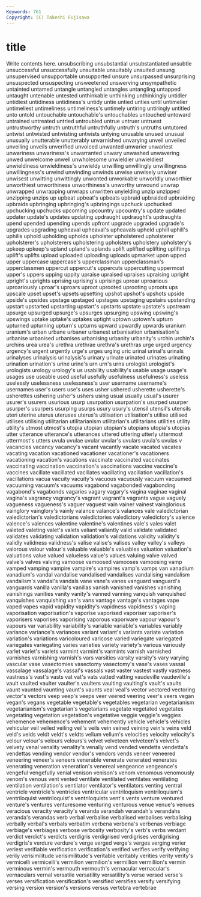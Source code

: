 ```yaml
---
Keywords: 761 
Copyright: (C) Takeshi Fujisawa
---
```


# title

Write contents here.
unsubscribing unsubstantial unsubstantiated unsubtle unsuccessful unsuccessfully unsuitable unsuitably unsuited
unsung unsupervised unsupportable unsupported unsure unsurpassed unsurprising unsuspected unsuspecting unsweetened
unswerving unsympathetic untainted untamed untangle untangled untangles untangling untapped untaught
untenable untested unthinkable unthinking unthinkingly untidier untidiest untidiness untidiness's untidy
untie untied unties until untimelier untimeliest untimeliness untimeliness's untimely untiring
untiringly untitled unto untold untouchable untouchable's untouchables untouched untoward untrained
untreated untried untroubled untrue untruer untruest untrustworthy untruth untruthful untruthfully
untruth's untruths untutored untwist untwisted untwisting untwists untying unusable unused
unusual unusually unutterable unutterably unvarnished unvarying unveil unveiled unveiling unveils
unverified unvoiced unwanted unwarier unwariest unwariness unwariness's unwarranted unwary unwashed
unwavering unwed unwelcome unwell unwholesome unwieldier unwieldiest unwieldiness unwieldiness's unwieldy
unwilling unwillingly unwillingness unwillingness's unwind unwinding unwinds unwise unwisely unwiser
unwisest unwitting unwittingly unwonted unworkable unworldly unworthier unworthiest unworthiness unworthiness's
unworthy unwound unwrap unwrapped unwrapping unwraps unwritten unyielding unzip unzipped
unzipping unzips up upbeat upbeat's upbeats upbraid upbraided upbraiding upbraids
upbringing upbringing's upbringings upchuck upchucked upchucking upchucks upcoming upcountry upcountry's
update updated updater update's updates updating updraught updraught's updraughts upend
upended upending upends upfront upgrade upgraded upgrade's upgrades upgrading upheaval
upheaval's upheavals upheld uphill uphill's uphills uphold upholding upholds upholster
upholstered upholsterer upholsterer's upholsterers upholstering upholsters upholstery upholstery's upkeep upkeep's
upland upland's uplands uplift uplifted uplifting upliftings uplift's uplifts upload
uploaded uploading uploads upmarket upon upped upper uppercase uppercase's upperclassman
upperclassman's upperclassmen uppercut uppercut's uppercuts uppercutting uppermost upper's uppers upping
uppity upraise upraised upraises upraising upright upright's uprights uprising uprising's
uprisings uproar uproarious uproariously uproar's uproars uproot uprooted uprooting uproots
ups upscale upset upset's upsets upsetting upshot upshot's upshots upside
upside's upsides upstage upstaged upstages upstaging upstairs upstanding upstart upstarted
upstarting upstart's upstarts upstate upstate's upstream upsurge upsurged upsurge's upsurges
upsurging upswing upswing's upswings uptake uptake's uptakes uptight uptown uptown's
upturn upturned upturning upturn's upturns upward upwardly upwards uranium uranium's
urban urbane urbaner urbanest urbanisation urbanisation's urbanise urbanised urbanises urbanising
urbanity urbanity's urchin urchin's urchins urea urea's urethra urethrae urethra's
urethras urge urged urgency urgency's urgent urgently urge's urges urging
uric urinal urinal's urinals urinalyses urinalysis urinalysis's urinary urinate urinated
urinates urinating urination urination's urine urine's urn urn's urns urologist
urologist's urologists urology urology's us usability usability's usable usage usage's
usages use useable used useful usefully usefulness usefulness's useless uselessly
uselessness uselessness's user username username's usernames user's users use's uses
usher ushered usherette usherette's usherettes ushering usher's ushers using usual
usually usual's usurer usurer's usurers usurious usurp usurpation usurpation's usurped
usurper usurper's usurpers usurping usurps usury usury's utensil utensil's utensils
uteri uterine uterus uteruses uterus's utilisation utilisation's utilise utilised utilises
utilising utilitarian utilitarianism utilitarian's utilitarians utilities utility utility's utmost utmost's
utopia utopian utopian's utopians utopia's utopias utter utterance utterance's utterances
uttered uttering utterly uttermost uttermost's utters uvula uvulae uvular uvular's
uvulars uvula's uvulas v vacancies vacancy vacancy's vacant vacantly vacate
vacated vacates vacating vacation vacationed vacationer vacationer's vacationers vacationing vacation's
vacations vaccinate vaccinated vaccinates vaccinating vaccination vaccination's vaccinations vaccine vaccine's
vaccines vacillate vacillated vacillates vacillating vacillation vacillation's vacillations vacua vacuity
vacuity's vacuous vacuously vacuum vacuumed vacuuming vacuum's vacuums vagabond vagabonded
vagabonding vagabond's vagabonds vagaries vagary vagary's vagina vaginae vaginal vagina's
vagrancy vagrancy's vagrant vagrant's vagrants vague vaguely vagueness vagueness's vaguer
vaguest vain vainer vainest vainglorious vainglory vainglory's vainly valance valance's
valances vale valedictorian valedictorian's valedictorians valedictories valedictory valedictory's valence valence's
valences valentine valentine's valentines vale's vales valet valeted valeting valet's
valets valiant valiantly valid validate validated validates validating validation validation's
validations validity validity's validly validness validness's valise valise's valises valley
valley's valleys valorous valour valour's valuable valuable's valuables valuation valuation's
valuations value valued valueless value's values valuing valve valved valve's
valves valving vamoose vamoosed vamooses vamoosing vamp vamped vamping vampire
vampire's vampires vamp's vamps van vanadium vanadium's vandal vandalise vandalised
vandalises vandalising vandalism vandalism's vandal's vandals vane vane's vanes vanguard
vanguard's vanguards vanilla vanilla's vanillas vanish vanished vanishes vanishing vanishings
vanities vanity vanity's vanned vanning vanquish vanquished vanquishes vanquishing van's
vans vantage vantage's vantages vape vaped vapes vapid vapidity vapidity's
vapidness vapidness's vaping vaporisation vaporisation's vaporise vaporised vaporiser vaporiser's vaporisers
vaporises vaporising vaporous vaporware vapour vapour's vapours var variability variability's
variable variable's variables variably variance variance's variances variant variant's variants
variate variation variation's variations varicoloured varicose varied variegate variegated variegates
variegating varies varieties variety variety's various variously varlet varlet's varlets
varmint varmint's varmints varnish varnished varnishes varnishing varnish's vars varsities
varsity varsity's vary varying vascular vase vasectomies vasectomy vasectomy's vase's
vases vassal vassalage vassalage's vassal's vassals vast vaster vastest vastly
vastness vastness's vast's vasts vat vat's vats vatted vatting vaudeville
vaudeville's vault vaulted vaulter vaulter's vaulters vaulting vaulting's vault's vaults
vaunt vaunted vaunting vaunt's vaunts veal veal's vector vectored vectoring
vector's vectors veep veep's veeps veer veered veering veer's veers
vegan vegan's vegans vegetable vegetable's vegetables vegetarian vegetarianism vegetarianism's vegetarian's
vegetarians vegetate vegetated vegetates vegetating vegetation vegetation's vegetative veggie veggie's
veggies vehemence vehemence's vehement vehemently vehicle vehicle's vehicles vehicular veil
veiled veiling veil's veils vein veined veining vein's veins veld
veld's velds veldt veldt's veldts vellum vellum's velocities velocity velocity's
velour velour's velours velours's velvet velveteen velveteen's velvet's velvety venal
venality venality's venally vend vended vendetta vendetta's vendettas vending vendor
vendor's vendors vends veneer veneered veneering veneer's veneers venerable venerate
venerated venerates venerating veneration veneration's venereal vengeance vengeance's vengeful vengefully
venial venison venison's venom venomous venomously venom's venous vent vented
ventilate ventilated ventilates ventilating ventilation ventilation's ventilator ventilator's ventilators venting
ventral ventricle ventricle's ventricles ventricular ventriloquism ventriloquism's ventriloquist ventriloquist's ventriloquists
vent's vents venture ventured venture's ventures venturesome venturing venturous venue
venue's venues veracious veracity veracity's veranda verandah verandah's verandahs veranda's
verandas verb verbal verbalise verbalised verbalises verbalising verbally verbal's verbals
verbatim verbena verbena's verbenas verbiage verbiage's verbiages verbose verbosity verbosity's
verb's verbs verdant verdict verdict's verdicts verdigris verdigrised verdigrises verdigrising
verdigris's verdure verdure's verge verged verge's verges verging verier veriest
verifiable verification verification's verified verifies verify verifying verily verisimilitude verisimilitude's
veritable veritably verities verity verity's vermicelli vermicelli's vermilion vermilion's vermillion
vermillion's vermin verminous vermin's vermouth vermouth's vernacular vernacular's vernaculars vernal
versatile versatility versatility's verse versed verse's verses versification versification's versified
versifies versify versifying versing version version's versions versus vertebra vertebrae
